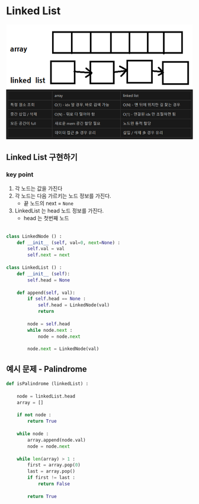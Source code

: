 # Linked List

![img_2.png](img_2.png)
![img_1.png](img_1.png)

## Linked List 구현하기
### key point
1. 각 노드는 값을 가진다
2. 각 노드는 다음 가르키는 노드 정보를 가진다.
   - 끝 노드의 next = `None`
3. LinkedList 는 head 노드 정보를 가진다.
   - head 는 첫번째 노드
```python

class LinkedNode () :
    def __init__ (self, val=0, next=None) :
        self.val = val
        self.next = next

class LinkedList () :
    def __init__ (self):
        self.head = None
        
    def append(self, val):
        if self.head == None :
            self.head = LinkedNode(val)
            return 
        
        node = self.head
        while node.next :
            node = node.next
            
        node.next = LinkedNode(val)

```



## 예시 문제 - Palindrome
```python
def isPalindrome (linkedList) :

    node = linkedList.head
    array = []

    if not node :
        return True

    while node :
        array.append(node.val)
        node = node.next

    while len(array) > 1 :
        first = array.pop(0)
        last = array.pop()
        if first != last :
            return False

        return True

```